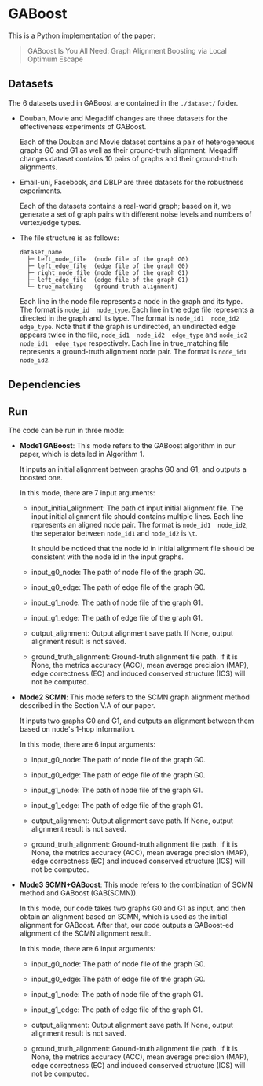 # GABoost

This is a Python implementation of the paper:
> GABoost Is You All Need: Graph Alignment Boosting via Local Optimum Escape

## Datasets

The 6 datasets used in GABoost are contained in the `./dataset/` folder. 

- Douban, Movie and Megadiff changes are three datasets for the effectiveness experiments of GABoost. 

  Each of the Douban and Movie dataset contains a pair of heterogeneous graphs G0 and G1 as well as their ground-truth alignment.
  Megadiff changes dataset contains 10 pairs of graphs and their ground-truth alignments.

- Email-uni, Facebook, and DBLP are three datasets for the robustness experiments.

  Each of the datasets contains a real-world graph; based on it, we generate a set of graph pairs with different noise levels and numbers of vertex/edge types.

- The file structure is as follows:
  ~~~
  dataset_name
    ├─ left_node_file  (node file of the graph G0)
    ├─ left_edge_file  (edge file of the graph G0)
    ├─ right_node_file (node file of the graph G1)
    ├─ left_edge_file  (edge file of the graph G1)
    └─ true_matching   (ground-truth alignment)
  ~~~
  
  Each line in the node file represents a node in the graph and its type. The format is `node_id  node_type`.
  Each line in the edge file represents a directed in the graph and its type. The format is `node_id1  node_id2  edge_type`. Note that if the graph is undirected, an undirected edge
  appears twice in the file, `node_id1  node_id2  edge_type` and `node_id2  node_id1  edge_type` respectively.
  Each line in true_matching file represents a ground-truth alignment node pair. The format is `node_id1  node_id2`.

   
  
## Dependencies

## Run

The code can be run in three mode:

- **Mode1 GABoost**: This mode refers to the GABoost algorithm in our paper, which is detailed in Algorithm 1.

  It inputs an initial alignment between graphs G0 and G1, and outputs a boosted one.

  In this mode, there are 7 input arguments:

  - input_initial_alignment: The path of input initial alignment file. The input initial alignment file should contains multiple lines. Each line represents an aligned node pair. The format is `node_id1  node_id2`, the seperator between `node_id1` and `node_id2` is `\t`.

    It should be noticed that the node id in initial alignment file should be consistent with the node id in the input graphs.

  - input_g0_node: The path of node file of the graph G0.
 
  - input_g0_edge: The path of edge file of the graph G0.
 
  - input_g1_node: The path of node file of the graph G1.
 
  - input_g1_edge: The path of edge file of the graph G1.

  - output_alignment: Output alignment save path. If None, output alignment result is not saved.

  - ground_truth_alignment: Ground-truth alignment file path. If it is None, the metrics accuracy (ACC), mean average precision (MAP), edge correctness (EC) and induced conserved structure (ICS) will not be computed.

- **Mode2 SCMN**: This mode refers to the SCMN graph alignment method described in the Section V.A of our paper.

  It inputs two graphs G0 and G1, and outputs an alignment between them based on node's 1-hop information.

  In this mode, there are 6 input arguments:

  - input_g0_node: The path of node file of the graph G0.
 
  - input_g0_edge: The path of edge file of the graph G0.
 
  - input_g1_node: The path of node file of the graph G1.
 
  - input_g1_edge: The path of edge file of the graph G1.

  - output_alignment: Output alignment save path. If None, output alignment result is not saved.

  - ground_truth_alignment: Ground-truth alignment file path. If it is None, the metrics accuracy (ACC), mean average precision (MAP), edge correctness (EC) and induced conserved structure (ICS) will not be computed.

- **Mode3 SCMN+GABoost**: This mode refers to the combination of SCMN method and GABoost (GAB(SCMN)).

  In this mode, our code takes two graphs G0 and G1 as input, and then obtain an alignment based on SCMN, which is used as the initial alignment for GABoost. After that, our code outputs a GABoost-ed alignment of the SCMN alignment result.

  In this mode, there are 6 input arguments:

  - input_g0_node: The path of node file of the graph G0.
 
  - input_g0_edge: The path of edge file of the graph G0.
 
  - input_g1_node: The path of node file of the graph G1.
 
  - input_g1_edge: The path of edge file of the graph G1.

  - output_alignment: Output alignment save path. If None, output alignment result is not saved.

  - ground_truth_alignment: Ground-truth alignment file path. If it is None, the metrics accuracy (ACC), mean average precision (MAP), edge correctness (EC) and induced conserved structure (ICS) will not be computed.
   
